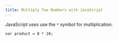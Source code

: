 ```yaml
---
title: Multiply Two Numbers with JavaScript
---
```

JavaScript uses use the `*` symbol for multiplication.

    var product = 8 * 10;